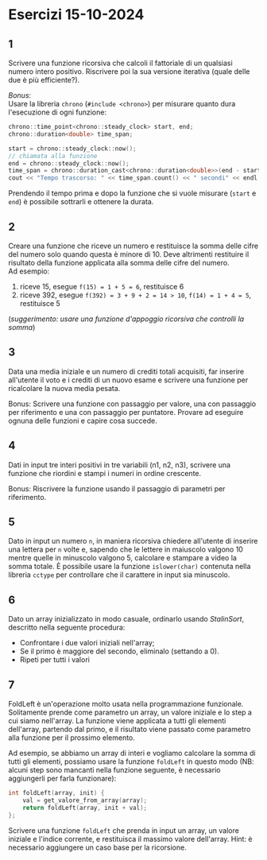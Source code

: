 
# Esercizi 15-10-2024

## 1

Scrivere una funzione ricorsiva che calcoli il fattoriale di un qualsiasi numero intero positivo.
Riscrivere poi la sua versione iterativa (quale delle due è più efficiente?).

*Bonus*:  
Usare la libreria `chrono` (`#include <chrono>`) per misurare quanto dura l'esecuzione di ogni funzione:

```C++
chrono::time_point<chrono::steady_clock> start, end;
chrono::duration<double> time_span;

start = chrono::steady_clock::now();
// chiamata alla funzione
end = chrono::steady_clock::now();
time_span = chrono::duration_cast<chrono::duration<double>>(end - start);
cout << "Tempo trascorso: " << time_span.count() << " secondi" << endl;
```

Prendendo il tempo prima e dopo la funzione che si vuole misurare (`start` e `end`) è possibile sottrarli e ottenere la durata.

## 2

Creare una funzione che riceve un numero e restituisce la somma delle cifre del numero solo quando questa è minore di 10. Deve altrimenti restituire il risultato della funzione applicata alla somma delle cifre del numero.  
Ad esempio:

1. riceve 15, esegue `f(15) = 1 + 5 = 6`, restituisce 6
2. riceve 392, esegue `f(392) = 3 + 9 + 2 = 14 > 10`, `f(14) = 1 + 4 = 5`, restituisce 5

(*suggerimento: usare una funzione d'appoggio ricorsiva che controlli la somma*)

## 3

Data una media iniziale e un numero di crediti totali acquisiti, far inserire all'utente il voto e i crediti di un nuovo esame e scrivere una funzione per ricalcolare la nuova media pesata. 

Bonus: Scrivere una funzione con passaggio per valore, una con passaggio per riferimento e una con passaggio per puntatore. Provare ad eseguire ognuna delle funzioni e capire cosa succede.

## 4

Dati in input tre interi positivi in tre variabili (n1, n2, n3), scrivere una funzione che riordini e stampi i numeri in ordine crescente.

Bonus: Riscrivere la funzione usando il passaggio di parametri per riferimento.

## 5

Dato in input un numero `n`, in maniera ricorsiva chiedere all'utente di inserire una lettera per `n` volte e, sapendo che le lettere in maiuscolo valgono 10 mentre quelle in minuscolo valgono 5, calcolare e stampare a video la somma totale. È possibile usare la funzione `islower(char)` contenuta nella libreria `cctype` per controllare che il carattere in input sia minuscolo.

## 6

Dato un array inizializzato in modo casuale, ordinarlo usando *StalinSort*, descritto nella seguente procedura: 

- Confrontare i due valori iniziali nell'array;
- Se il primo è maggiore del secondo, eliminalo (settando a 0).
- Ripeti per tutti i valori

## 7

FoldLeft è un'operazione molto usata nella programmazione funzionale. Solitamente prende come parametro un array, un valore iniziale e lo step a cui siamo nell'array. La funzione viene applicata a tutti gli elementi dell'array, partendo dal primo, e il risultato viene passato come parametro alla funzione per il prossimo elemento. 

Ad esempio, se abbiamo un array di interi e vogliamo calcolare la somma di tutti gli elementi, possiamo usare la funzione `foldLeft` in questo modo (NB: alcuni step sono mancanti nella funzione seguente, è necessario aggiungerli per farla funzionare):

```C++ {.numberLines}
int foldLeft(array, init) { 
    val = get_valore_from_array(array); 
    return foldLeft(array, init + val);
};
```

Scrivere una funzione `foldLeft` che prenda in input un array, un valore iniziale e l'indice corrente, e restituisca il massimo valore dell'array.
Hint: è necessario aggiungere un caso base per la ricorsione.



